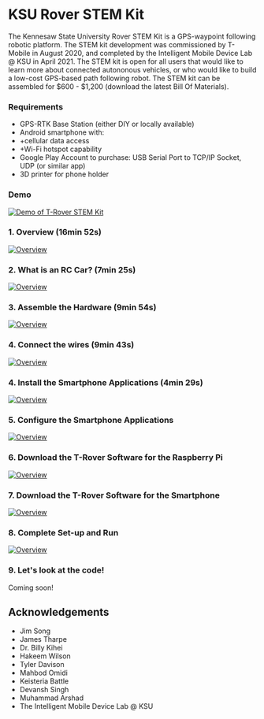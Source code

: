 # KSU Rover STEM Kit
The Kennesaw State University Rover STEM Kit is a GPS-waypoint following robotic platform. The STEM kit development was commissioned by T-Mobile in August 2020, and completed by the Intelligent Mobile Device Lab @ KSU in April 2021. The STEM kit is open for all users that would like to learn more about connected autononous vehicles, or who would like to build a low-cost GPS-based path following robot. The STEM kit can be assembled for $600 - $1,200 (download the latest Bill Of Materials).

### Requirements

- GPS-RTK Base Station (either DIY or locally available)
- Android smartphone with:
- +cellular data access
- +Wi-Fi hotspot capability
- Google Play Account to purchase: USB Serial Port to TCP/IP Socket, UDP (or similar app)
- 3D printer for phone holder

### Demo
[![Demo of T-Rover STEM Kit](https://img.youtube.com/vi/pe_i8sYa-b4/0.jpg)](https://www.youtube.com/watch?v=pe_i8sYa-b4)

### 1. Overview (16min 52s)
[![Overview](https://img.youtube.com/vi/_4G7kx00GRg/0.jpg)](https://www.youtube.com/watch?v=_4G7kx00GRg)

### 2. What is an RC Car? (7min 25s)
[![Overview](https://img.youtube.com/vi/3E3yw0uLiEo/0.jpg)](https://youtu.be/3E3yw0uLiEo)

### 3. Assemble the Hardware (9min 54s)
[![Overview](https://img.youtube.com/vi/J7VxdJcCk_8/0.jpg)](https://youtu.be/J7VxdJcCk_8)

### 4. Connect the wires (9min 43s)
[![Overview](https://img.youtube.com/vi/TSlO1fpPtFM/0.jpg)](https://youtu.be/TSlO1fpPtFM)

### 4. Install the Smartphone Applications (4min 29s)
[![Overview](https://img.youtube.com/vi/jlRXvmmnXFA/0.jpg)](https://youtu.be/jlRXvmmnXFA)

### 5. Configure the Smartphone Applications
[![Overview](https://img.youtube.com/vi/ZOzkt4XN9UU/0.jpg)](https://youtu.be/ZOzkt4XN9UU)

### 6. Download the T-Rover Software for the Raspberry Pi 
[![Overview](https://img.youtube.com/vi/nnpY1QsAnOA/0.jpg)](https://youtu.be/nnpY1QsAnOA)

### 7. Download the T-Rover Software for the Smartphone
[![Overview](https://img.youtube.com/vi/BZG-XSyis3I/0.jpg)](https://youtu.be/BZG-XSyis3I)

### 8. Complete Set-up and Run
[![Overview](https://img.youtube.com/vi/sFuXW1yHLgs/0.jpg)](https://youtu.be/sFuXW1yHLgs)

### 9. Let's look at the code!
Coming soon!

<!-- ACKNOWLEDGEMENTS -->
## Acknowledgements
* Jim Song
* James Tharpe
* Dr. Billy Kihei
* Hakeem Wilson
* Tyler Davison
* Mahbod Omidi
* Keisteria Battle
* Devansh Singh
* Muhammad Arshad
* The Intelligent Mobile Device Lab @ KSU

